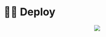 # 🏃‍♂️ Deploy 
<p align="center"><a href="https://heroku.com/deploy?template=https://github.com/MysticKaBaap/Helsinki.git"><img src="https://telegra.ph/file/06c37ace171c37a897611.jpg"></a></p>
